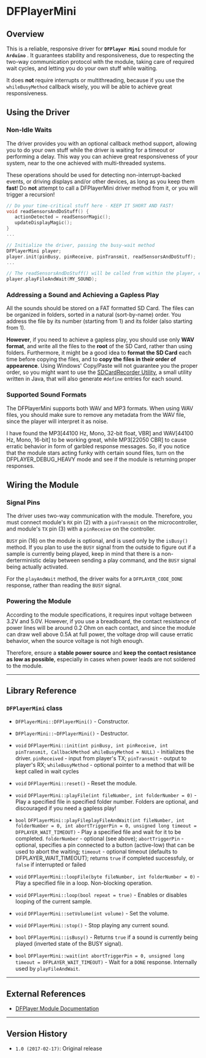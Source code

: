# DFPlayerMini

## Overview
This is a reliable, responsive driver for **`DFPlayer Mini`** sound module for **`Arduino`** . It guarantees stability 
and responsiveness, due to respecting the two-way communication protocol with the module, taking care of required wait cycles, 
and letting you do your own stuff while waiting.

It does **not** require interrupts or multithreading, because if you use the `whileBusyMethod` callback wisely, you will be able
to achieve great responsiveness.

## Using the Driver
### Non-Idle Waits
The driver provides you with an optional callback method support, allowing you to do your own stuff while the driver is
waiting for a timeout or performing a delay. This way you can achieve great responsiveness of your system, near to the one achieved
with multi-threaded systems. 

These operations should be used for detecting non-interrupt-backed events, or driving displays and/or other devices, as long as
you keep them **fast**! Do **not** attempt to call a DFPlayerMini driver method from it, or you will trigger a recursion!

```C++
// Do your time-critical stuff here - KEEP IT SHORT AND FAST!
void readSensorsAndDoStuff() {
   actionDetected = readSensorMagic();
   updateDisplayMagic();
}
...

// Initialize the driver, passing the busy-wait method
DFPlayerMini player;
player.init(pinBusy, pinReceive, pinTransmit, readSensorsAndDoStuff);
...

// The readSensorsAndDoStuff() will be called from within the player, even when playing or waiting
player.playFileAndWait(MY_SOUND);

```

### Addressing a Sound and Achieving a Gapless Play
All the sounds should be stored on a FAT formatted SD Card. The files can be organized in folders, sorted in a natural
(sort-by-name) order. You address the file by its number (starting from 1) and its folder (also starting from 1).

**However**, if you need to achieve a gapless play, you should use only **WAV format**, and write all the files to the **root** 
of the SD Card, rather than using folders. Furthermore, it might be a good idea to **format the SD Card** each time before copying 
the files, and to **copy the files in their order of appearence**. Using Windows' Copy/Paste will not guarantee you the proper order,
so you might want to use the [SDCardRecorder Utility](https://github.com/jonnieZG/SDCardRecorder), a small utility written in Java,
that will also generate `#define` entries for each sound.

### Supported Sound Formats
The DFPlayerMini supports both WAV and MP3 formats. When using WAV files, you should make sure to remove any metadata
from the WAV file, since the player will interpret it as noise.

I have found the MP3[44100 Hz, Mono, 32-bit float, VBR] and WAV[44100 Hz, Mono, 16-bit] to be working great, while MP3[22050 CBR]
to cause erratic behavior in form of garbled response messages. So, if you notice that the module stars acting funky with certain
sound files, turn on the DFPLAYER_DEBUG_HEAVY mode and see if the module is returning proper responses.

## Wiring the Module

### Signal Pins
The driver uses two-way communication with the module. Therefore, you must connect module's `RX` pin (2) with a `pinTransmit` on
the microcontroller, and module's `TX` pin (3) with a `pinReceive` on the controller. 

`BUSY` pin (16) on the module is optional, and is used only by the `isBusy()` method. If you plan to use the `BUSY` signal from
the outside to figure out if a sample is currently being played, keep in mind that there is a non-derterministic delay between
sending a play command, and the `BUSY` signal being actually activated. 

For the `playAndWait` method, the driver waits for a `DFPLAYER_CODE_DONE` response, rather than reading the `BUSY` signal.

### Powering the Module
According to the module specifications, it requires input voltage between 3.2V and 5.0V. However, if you use a breadboard, the
contact resistance of power lines will be around 0.2 Ohm on each contact, and since the module can draw well above 0.5A at full 
power, the voltage drop will cause erratic behavior, when the source voltage is not high enough.

Therefore, ensure a **stable power source** and **keep the contact resistance as low as possible**, especially in cases when power
leads are not soldered to the module.

------------------------

## Library Reference

### `DFPlayerMini` class

- `DFPlayerMini::DFPlayerMini()` - Constructor.

- `DFPlayerMini::~DFPlayerMini()` - Destructor.

- `void` `DFPlayerMini::init(int pinBusy, int pinReceive, int pinTransmit, CallbackMethod whileBusyMethod = NULL)` -
   Initializes the driver. 
   `pinReceived` - input from player's TX;
   `pinTransmit` - output to player's RX; 
   `whileBusyMethod` - optional pointer to a method that will be kept called in wait cycles

- `void` `DFPlayerMini::reset()` - Reset the module.

- `void` `DFPlayerMini::playFile(int fileNumber, int folderNumber = 0)` - Play a specified file in specified folder number.
   Folders are optional, and discouraged if you need a gapless play!

- `bool` `DFPlayerMini::playFileplayFileAndWait(int fileNumber, int folderNumber = 0, int abortTriggerPin = 0, unsigned long timeout =
	DFPLAYER_WAIT_TIMEOUT)` -
   Play a specified file and wait for it to be completed. 
   `folderNumber` - optional (see above);
   `abortTriggerPin` - optional, specifies a pin connected to a button (active-low) that can be used to abort the waiting;
	`timeout` - optional timeout (defaults to DFPLAYER_WAIT_TIMEOUT);
   returns `true` if completed successfuly, or `false` if interrupted or failed
   
- `void` `DFPlayerMini::loopFile(byte fileNumber, int folderNumber = 0)` - Play a specified file in a loop. Non-blocking operation.

- `void` `DFPlayerMini::loop(bool repeat = true)` - Enables or disables looping of the current sample.

- `void` `DFPlayerMini::setVolume(int volume)` - Set the volume.

- `void` `DFPlayerMini::stop()` - Stop playing any current sound.

- `bool` `DFPlayerMini::isBusy()` - Returns `true` if a sound is currently being played (inverted state of the BUSY signal).

- `bool` `DFPlayerMini::wait(int abortTriggerPin = 0, unsigned long timeout = DFPLAYER_WAIT_TIMEOUT)` - 
   Wait for a `DONE` response. Internally used by `playFileAndWait`.

------------------------

## External References
* [DFPlayer Module Documentation](https://www.dfrobot.com/wiki/index.php/DFPlayer_Mini_SKU:DFR0299)

------------------------

## Version History

* `1.0 (2017-02-17)`: Original release

